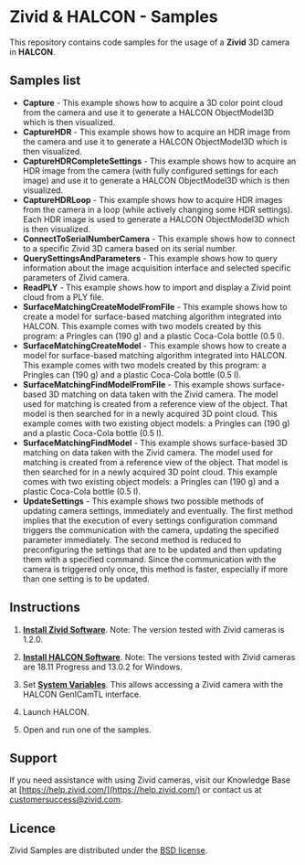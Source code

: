 ﻿# Zivid & HALCON - Samples

This repository contains code samples for the usage of a **Zivid** 3D camera in **HALCON**.

## Samples list

- **Capture** - This example shows how to acquire a 3D color point cloud from the camera and use it to generate a HALCON ObjectModel3D which is then visualized.
- **CaptureHDR** - This example shows how to acquire an HDR image from the camera and use it to generate a HALCON ObjectModel3D which is then visualized.
- **CaptureHDRCompleteSettings** - This example shows how to acquire an HDR image from the camera (with fully configured settings for each image) and use it to generate a HALCON ObjectModel3D which is then visualized.
- **CaptureHDRLoop** - This example shows how to acquire HDR images from the camera in a loop (while actively changing some HDR settings). Each HDR image is used to generate a HALCON ObjectModel3D which is then visualized.
- **ConnectToSerialNumberCamera** - This example shows how to connect to a specific Zivid 3D camera based on its serial number.
- **QuerySettingsAndParameters** - This example shows how to query information about the image acquisition interface and selected specific parameters of Zivid camera.
- **ReadPLY** - This example shows how to import and display a Zivid point cloud from a PLY file.
- **SurfaceMatchingCreateModelFromFile** - This example shows how to create a model for surface-based matching algorithm integrated into HALCON. This example comes with two models created by this program: a Pringles can (190 g) and a plastic Coca-Cola bottle (0.5 l).
- **SurfaceMatchingCreateModel** - This example shows how to create a model for surface-based matching algorithm integrated into HALCON. This example comes with two models created by this program: a Pringles can (190 g) and a plastic Coca-Cola bottle (0.5 l).
- **SurfaceMatchingFindModelFromFile** - This example shows surface-based 3D matching on data taken with the Zivid camera. The model used for matching is created from a reference view of the object. That model is then searched for in a newly acquired 3D point cloud. This example comes with two existing object models: a Pringles can (190 g) and a plastic Coca-Cola bottle (0.5 l).
- **SurfaceMatchingFindModel** - This example shows surface-based 3D matching on data taken with the Zivid camera. The model used for matching is created from a reference view of the object. That model is then searched for in a newly acquired 3D point cloud. This example comes with two existing object models: a Pringles can (190 g) and a plastic Coca-Cola bottle (0.5 l).
- **UpdateSettings** - This example shows two possible methods of updating camera settings,  immediately and eventually. The first method implies that the execution of every settings configuration command triggers the communication with the camera, updating the specified parameter immediately. The second method is reduced to preconfiguring the settings that are to be updated and then updating them with a specified command. Since the communication with the camera is triggered only once, this method is faster, especially if more than one setting is to be updated.

## Instructions

1. [**Install Zivid Software**](https://www.zivid.com/downloads).
Note: The version tested with Zivid cameras is 1.2.0.

2. [**Install HALCON Software**](https://www.mvtec.com/products/halcon/).
Note: The versions tested with Zivid cameras are 18.11 Progress and 13.0.2 for Windows.

3. Set [**System Variables**](https://help.zivid.com/setting-the-environment-variables-for). This allows accessing a Zivid camera with the HALCON GenICamTL interface.

4. Launch HALCON.

5. Open and run one of the samples.

## Support
If you need assistance with using Zivid cameras, visit our Knowledge Base at [https://help.zivid.com/](https://help.zivid.com/) or contact us at [customersuccess@zivid.com](mailto:customersuccess@zivid.com).

## Licence
Zivid Samples are distributed under the [BSD license](LICENSE).
